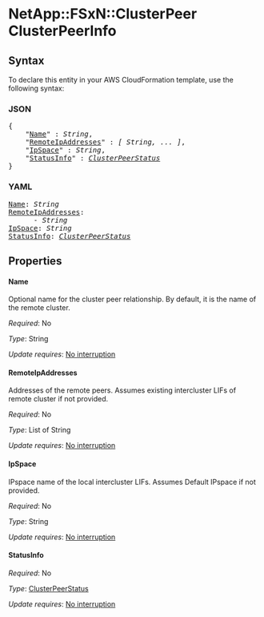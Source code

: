 # NetApp::FSxN::ClusterPeer ClusterPeerInfo

## Syntax

To declare this entity in your AWS CloudFormation template, use the following syntax:

### JSON

<pre>
{
    "<a href="#name" title="Name">Name</a>" : <i>String</i>,
    "<a href="#remoteipaddresses" title="RemoteIpAddresses">RemoteIpAddresses</a>" : <i>[ String, ... ]</i>,
    "<a href="#ipspace" title="IpSpace">IpSpace</a>" : <i>String</i>,
    "<a href="#statusinfo" title="StatusInfo">StatusInfo</a>" : <i><a href="clusterpeerstatus.md">ClusterPeerStatus</a></i>
}
</pre>

### YAML

<pre>
<a href="#name" title="Name">Name</a>: <i>String</i>
<a href="#remoteipaddresses" title="RemoteIpAddresses">RemoteIpAddresses</a>: <i>
      - String</i>
<a href="#ipspace" title="IpSpace">IpSpace</a>: <i>String</i>
<a href="#statusinfo" title="StatusInfo">StatusInfo</a>: <i><a href="clusterpeerstatus.md">ClusterPeerStatus</a></i>
</pre>

## Properties

#### Name

Optional name for the cluster peer relationship. By default, it is the name of the remote cluster.

_Required_: No

_Type_: String

_Update requires_: [No interruption](https://docs.aws.amazon.com/AWSCloudFormation/latest/UserGuide/using-cfn-updating-stacks-update-behaviors.html#update-no-interrupt)

#### RemoteIpAddresses

Addresses of the remote peers. Assumes existing intercluster LIFs of remote cluster if not provided.

_Required_: No

_Type_: List of String

_Update requires_: [No interruption](https://docs.aws.amazon.com/AWSCloudFormation/latest/UserGuide/using-cfn-updating-stacks-update-behaviors.html#update-no-interrupt)

#### IpSpace

IPspace name of the local intercluster LIFs. Assumes Default IPspace if not provided.

_Required_: No

_Type_: String

_Update requires_: [No interruption](https://docs.aws.amazon.com/AWSCloudFormation/latest/UserGuide/using-cfn-updating-stacks-update-behaviors.html#update-no-interrupt)

#### StatusInfo

_Required_: No

_Type_: <a href="clusterpeerstatus.md">ClusterPeerStatus</a>

_Update requires_: [No interruption](https://docs.aws.amazon.com/AWSCloudFormation/latest/UserGuide/using-cfn-updating-stacks-update-behaviors.html#update-no-interrupt)

